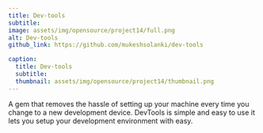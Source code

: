 ```yaml
---
title: Dev-tools
subtitle: 
image: assets/img/opensource/project14/full.png
alt: Dev-tools
github_link: https://github.com/mukeshsolanki/dev-tools

caption:
  title: Dev-tools
  subtitle: 
  thumbnail: assets/img/opensource/project14/thumbnail.png
---
```

A gem that removes the hassle of setting up your machine every time you change to a new
development device. DevTools is simple and easy to use it lets you setup your development
environment with easy. 
